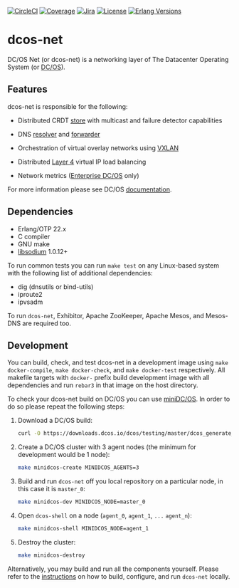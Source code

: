 [![CircleCI][circleci badge]][circleci]
[![Coverage][coverage badge]][covercov]
[![Jira][jira badge]][jira]
[![License][license badge]][license]
[![Erlang Versions][erlang version badge]][erlang]

# dcos-net

DC/OS Net (or dcos-net) is a networking layer of The Datacenter Operating System
(or [DC/OS](http://dcos.io/)).

## Features

dcos-net is responsible for the following:

* Distributed CRDT [store](https://github.com/dcos/lashup) with multicast and
  failure detector capabilities

* DNS [resolver](https://github.com/aetrion/erl-dns) and [forwarder](docs/dcos_dns.md)

* Orchestration of virtual overlay networks using
  [VXLAN](https://tools.ietf.org/html/rfc7348)

* Distributed [Layer 4](http://www.linuxvirtualserver.org/software/ipvs.html)
  virtual IP load balancing

* Network metrics ([Enterprise DC/OS](https://mesosphere.com/product/) only)

For more information please see DC/OS [documentation](https://dcos.io/docs/latest/networking/).

## Dependencies

* Erlang/OTP 22.x
* C compiler
* GNU make
* [libsodium](https://libsodium.org/) 1.0.12+

To run common tests you can run `make test` on any Linux-based system with the
following list of additional dependencies:

* dig (dnsutils or bind-utils)
* iproute2
* ipvsadm

To run `dcos-net`, Exhibitor, Apache ZooKeeper, Apache Mesos, and Mesos-DNS are
required too.

## Development

You can build, check, and test dcos-net in a development image using
`make docker-compile`, `make docker-check`, and `make docker-test` respectively.
All makefile targets with `docker-` prefix build development image with all
dependencies and run `rebar3` in that image on the host directory.

To check your dcos-net build on DC/OS you can use [miniDC/OS](https://dcos-e2e-cli.readthedocs.io/en/latest/). In order to do so please repeat the following steps:

1. Download a DC/OS build:

   ```sh
   curl -O https://downloads.dcos.io/dcos/testing/master/dcos_generate_config.sh
   ```

1. Create a DC/OS cluster with 3 agent nodes (the minimum for development would
   be 1 node):

   ```sh
   make minidcos-create MINIDCOS_AGENTS=3
   ```

1. Build and run `dcos-net` off you local repository on a particular node, in
   this case it is `master_0`:

   ```sh
   make minidcos-dev MINIDCOS_NODE=master_0
   ```

1. Open `dcos-shell` on a node (`agent_0`, `agent_1`, `...` `agent_n`):

   ```sh
   make minidcos-shell MINIDCOS_NODE=agent_1
   ```

1. Destroy the cluster:

   ```sh
   make minidcos-destroy
   ```

Alternatively, you may build and run all the components yourself. Please refer
to the [instructions](docs/build.md) on how to build, configure, and run
`dcos-net` locally.

<!-- Badges -->
[circleci badge]: https://img.shields.io/circleci/project/github/dcos/dcos-net/master.svg?style=flat-square
[coverage badge]: https://img.shields.io/codecov/c/github/dcos/dcos-net/master.svg?style=flat-square
[jira badge]: https://img.shields.io/badge/issues-jira-yellow.svg?style=flat-square
[license badge]: https://img.shields.io/github/license/dcos/dcos-net.svg?style=flat-square
[erlang version badge]: https://img.shields.io/badge/erlang-22.x-blue.svg?style=flat-square

<!-- Links -->
[circleci]: https://circleci.com/gh/dcos/dcos-net
[covercov]: https://codecov.io/gh/dcos/dcos-net
[jira]: https://jira.dcos.io/issues/?jql=component+%3D+networking+AND+project+%3D+DCOS_OSS
[license]: ./LICENSE
[erlang]: http://erlang.org/
